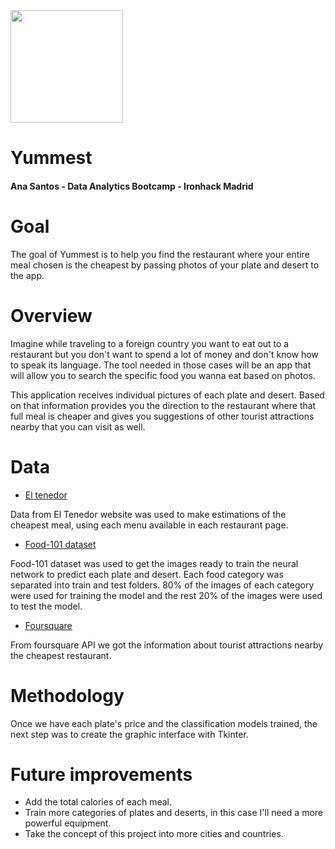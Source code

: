 <img src='https://scontent.flis5-1.fna.fbcdn.net/v/t1.15752-9/92339357_220548049017845_6393812114410045440_n.jpg?_nc_cat=109&_nc_sid=b96e70&_nc_ohc=Wtzo8ySz9AkAX88xMgv&_nc_ht=scontent.flis5-1.fna&oh=9a6af59c3b491b9e9c2310f4d38aff61&oe=5EADB47C' width="180" height="180">

# Yummest

#### Ana Santos - Data Analytics Bootcamp - Ironhack Madrid

# Goal
The goal of Yummest is to help you find the restaurant where your entire meal chosen is the cheapest by passing photos of your plate and desert to the app. 

# Overview
Imagine while traveling to a foreign country you want to eat out to a restaurant but you don't want to spend a lot of money and don't know how to speak its language. The tool needed in those cases will be an app that will allow you to search the specific food you wanna eat based on photos.

This application receives individual pictures of each plate and desert. Based on that information provides you the direction to the restaurant where that full meal is cheaper and gives you suggestions of other tourist attractions nearby that you can visit as well.

# Data
* [El tenedor](https://www.eltenedor.es/)

Data from El Tenedor website was used to make estimations of the cheapest meal, using each menu available in each restaurant page.

* [Food-101 dataset](https://www.kaggle.com/dansbecker/food-101)

Food-101 dataset was used to get the images ready to train the neural network to predict each plate and desert. Each food category was separated into train and test folders. 80% of the images of each category were used for training the model and the rest 20% of the images were used to test the model.

* [Foursquare](https://foursquare.com)

From foursquare API we got the information about tourist attractions nearby the cheapest restaurant.

# Methodology

Once we have each plate's price and the classification models trained, the next step was to create the graphic interface with Tkinter.


# Future improvements
- Add the total calories of each meal.
- Train more categories of plates and deserts, in this case I'll need a more powerful equipment.
- Take the concept of this project into more cities and countries.
